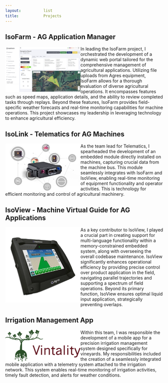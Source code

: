 ```yaml
---
layout:          list
title:           Projects
---
```


## IsoFarm - AG Application Manager

<img src="/assets/img/isofarm.png" alt="IsoFarm Project" align="left" width="240" class="venture-img">

In leading the IsoFarm project, I orchestrated the development of a dynamic web portal tailored for the comprehensive management of agricultural applications. Utilizing file uploads from Agres equipment, IsoFarm allows for a thorough evaluation of diverse agricultural operations. It encompasses features such as speed maps, application details, and the ability to review completed tasks through replays. Beyond these features, IsoFarm provides field-specific weather forecasts and real-time monitoring capabilities for machine operations. This project showcases my leadership in leveraging technology to enhance agricultural efficiency.

## IsoLink - Telematics for AG Machines

<img src="/assets/img/vtbox.webp" alt="IsoLink Project" align="left" width="240" class="venture-img">

As the team lead for Telematics, I spearheaded the development of an embedded module directly installed on machines, capturing crucial data from the machine bus. This module seamlessly integrates with IsoFarm and IsoView, enabling real-time monitoring of equipment functionality and operator activities. This is technology for efficient monitoring and control of agricultural machinery.

## IsoView - Machine Virtual Guide for AG Applications

<img src="/assets/img/isoview.webp" alt="IsoView Project" align="left" width="240" class="venture-img">

As a key contributor to IsoView, I played a crucial part in creating support for multi-language functionality within a memory-constrained embedded system, along with overseeing the overall codebase maintenance. IsoView significantly enhances operational efficiency by providing precise control over product application in the field, navigating parallel trajectories and supporting a spectrum of field operations. Beyond its primary function, IsoView ensures optimal liquid input application, strategically preventing overlaps.

## Irrigation Management App

<img src="/assets/img/vintality.png" alt="Vintality Project" align="left" width="240" class="venture-img">

Within this team, I was responsible the development of a mobile app for a precision irrigation management system designed specifically for vineyards. My responsibilities included the creation of a seamlessly integrated mobile application with a telemetry system attached to the irrigation network. This system enables real-time monitoring of irrigation activities, timely fault detection, and alerts for weather conditions.
